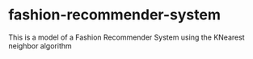 # fashion-recommender-system
This is a model of a Fashion Recommender System using the KNearest neighbor algorithm
